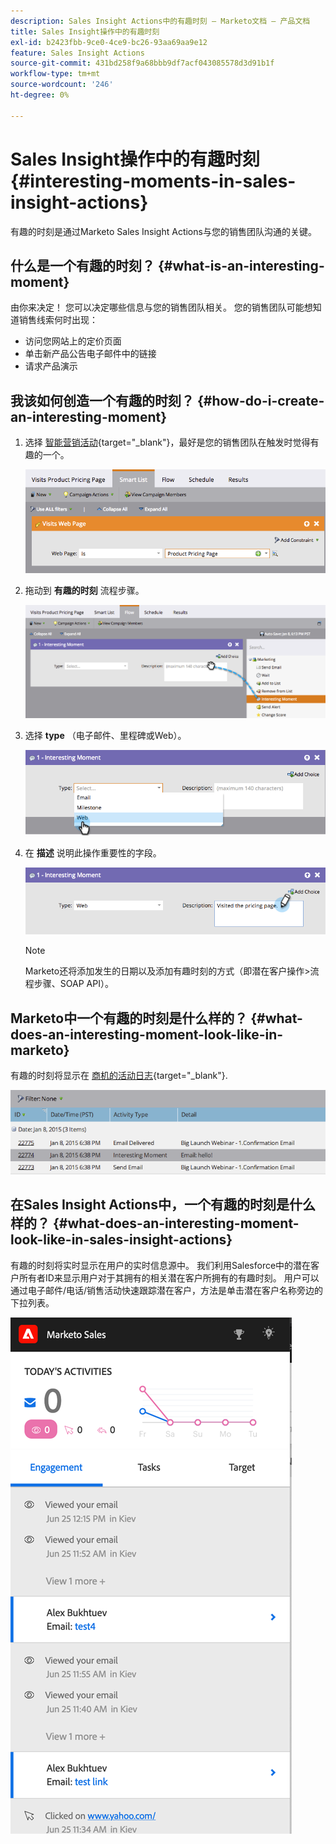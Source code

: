 ```yaml
---
description: Sales Insight Actions中的有趣时刻 — Marketo文档 — 产品文档
title: Sales Insight操作中的有趣时刻
exl-id: b2423fbb-9ce0-4ce9-bc26-93aa69aa9e12
feature: Sales Insight Actions
source-git-commit: 431bd258f9a68bbb9df7acf043085578d3d91b1f
workflow-type: tm+mt
source-wordcount: '246'
ht-degree: 0%

---
```


# Sales Insight操作中的有趣时刻 {#interesting-moments-in-sales-insight-actions}

有趣的时刻是通过Marketo Sales Insight Actions与您的销售团队沟通的关键。

## 什么是一个有趣的时刻？ {#what-is-an-interesting-moment}

由你来决定！ 您可以决定哪些信息与您的销售团队相关。 您的销售团队可能想知道销售线索何时出现：

* 访问您网站上的定价页面
* 单击新产品公告电子邮件中的链接
* 请求产品演示

## 我该如何创造一个有趣的时刻？ {#how-do-i-create-an-interesting-moment}

1. 选择 [智能营销活动](/help/marketo/product-docs/core-marketo-concepts/smart-campaigns/understanding-smart-campaigns.md){target="_blank"}，最好是您的销售团队在触发时觉得有趣的一个。

   ![](assets/interesting-moments-in-sales-insight-actions-1.png)

1. 拖动到 **有趣的时刻** 流程步骤。

   ![](assets/interesting-moments-in-sales-insight-actions-2.png)

1. 选择 **type** （电子邮件、里程碑或Web）。

   ![](assets/interesting-moments-in-sales-insight-actions-3.png)

1. 在 **描述** 说明此操作重要性的字段。

   ![](assets/interesting-moments-in-sales-insight-actions-4.png)

   >[!NOTE]
   >
   >Marketo还将添加发生的日期以及添加有趣时刻的方式（即潜在客户操作>流程步骤、SOAP API）。

## Marketo中一个有趣的时刻是什么样的？  {#what-does-an-interesting-moment-look-like-in-marketo}

有趣的时刻将显示在 [商机的活动日志](/help/marketo/product-docs/core-marketo-concepts/smart-lists-and-static-lists/managing-people-in-smart-lists/using-the-person-detail-page.md){target="_blank"}.

![](assets/interesting-moments-in-sales-insight-actions-5.png)

## 在Sales Insight Actions中，一个有趣的时刻是什么样的？ {#what-does-an-interesting-moment-look-like-in-sales-insight-actions}

有趣的时刻将实时显示在用户的实时信息源中。 我们利用Salesforce中的潜在客户所有者ID来显示用户对于其拥有的相关潜在客户所拥有的有趣时刻。 用户可以通过电子邮件/电话/销售活动快速跟踪潜在客户，方法是单击潜在客户名称旁边的下拉列表。

![](assets/interesting-moments-in-sales-insight-actions-6.png)
